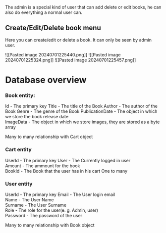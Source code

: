 The admin is a special kind of user that can add delete or edit books, he can also do everything a normal user can.
## Create/Edit/Delete book menu
Here you can create/edit or delete a book.
It can only be seen by admin user.

![[Pasted image 20240701225440.png]]
![[Pasted image 20240701225324.png]]
![[Pasted image 20240701225457.png]]

# Database overview

### Book entity:
Id - The primary key 
Title  - The title of the Book
Author  - The author of the Book
Genre - The genre of the Book
PublicationDate - The object in which we store the book release date  
ImageData - The object in which we store images, they are stored as a byte array
  
Many to many relationship with Cart object 

### Cart entity
UserId  - The primary key 
User   - The Currently logged in user  
Amount  - The ammount for the book  
BookId  - The Book that the user has in his cart One to many  



### User entity
UserId  - The primary key
Email  - The User login email  
Name    - The User Name  
Surname  - The User Surname  
Role   - The role for the user(e. g. Admin, user)  
Password  - The password of the user  

Many to many relationship with Book object